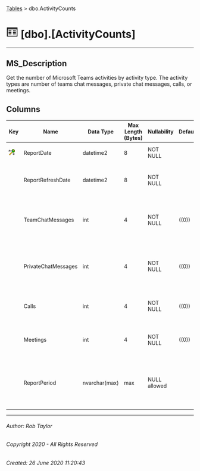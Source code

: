 #### 

[Tables](Tables.md) > dbo.ActivityCounts

# ![Tables](../images/Table32.png) [dbo].[ActivityCounts]

---

## <a name="#description"></a>MS_Description

Get the number of Microsoft Teams activities by activity type. The activity types are number of teams chat messages, private chat messages, calls, or meetings.

## <a name="#columns"></a>Columns

| Key | Name | Data Type | Max Length (Bytes) | Nullability | Default | Description |
|---|---|---|---|---|---|---|
| [![Cluster Primary Key PK_dbo.ActivityCounts: ReportDate](../images/pkcluster.png)](#indexes) | ReportDate | datetime2 | 8 | NOT NULL |  | _The date the usage occured._ |
|  | ReportRefreshDate | datetime2 | 8 | NOT NULL |  | _The date the usage data was retrieved from graph._ |
|  | TeamChatMessages | int | 4 | NOT NULL | ((0)) | _The number of Teams Channel Messages on this ReportDate._ |
|  | PrivateChatMessages | int | 4 | NOT NULL | ((0)) | _The number of Private Chat Messages on this ReportDate._ |
|  | Calls | int | 4 | NOT NULL | ((0)) | _The number of Calls on this ReportDate._ |
|  | Meetings | int | 4 | NOT NULL | ((0)) | _The number of Meetings on this ReportDate._ |
|  | ReportPeriod | nvarchar(max) | max | NULL allowed |  | _The number of days requested when calling the graph endpoint._ |


---

###### Author:  Rob Taylor

###### Copyright 2020 - All Rights Reserved

###### Created: 26 June 2020 11:20:43

